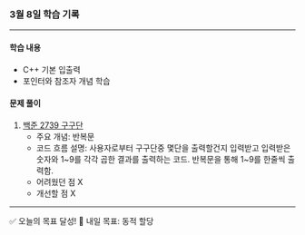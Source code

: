 ### 3월 8일 학습 기록
---

#### 학습 내용
- C++ 기본 입출력
- 포인터와 참조자 개념 학습

#### 문제 풀이
1. [백준 2739 구구단](https://www.acmicpc.net/problem/2739)
   - 주요 개념: 반복문
   - 코드 흐름 설명: 사용자로부터 구구단중 몇단을 출력할건지 입력받고 입력받은 숫자와 1~9를 각각 곱한 결과를 출력하는 코드. 반복문을 통해 1~9를 한줄씩 출력함.
   - 어려웠던 점 X
   - 개선할 점 X

---

✅ 오늘의 목표 달성!
💪 내일 목표: 동적 할당

